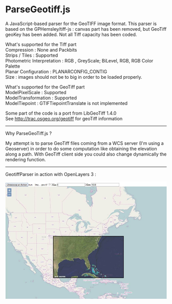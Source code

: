 ParseGeotiff.js
===============

A JavaScript-based parser for the GeoTIFF image format.
This parser is based on the GPHemsley/tiff-js : canvas part has been removed, but GeoTiff geoKey has been added.
Not all Tiff capacity has been coded. 

What's supported for the Tiff part <BR>
Compression     :   None and Packbits  <BR>
Strips / Tiles  :  Supported <BR>
Photometric Interpretation : RGB , GreyScale; BiLevel, RGB, RGB Color Palette<BR>
Planar Configuration :  PLANARCONFIG_CONTIG  <BR>
Size  : images should not be to big in order to be loaded properly.


What's supported for the GeoTiff part <BR>
ModelPixelScale : Supported <BR>
ModelTransformation : Supported <BR>
ModelTiepoint : GTIFTiepointTranslate is not implemented  <BR>





Some part of the code is a port from LibGeoTiff 1.4.0 <BR>
See  http://trac.osgeo.org/geotiff  for geoTiff information<BR>

-----------------------------------------------------------

Why ParseGeoTiff.js ?

My attempt is to parse GeoTiff files coming from a WCS server (I'm using a Geoserver) in order to do some computation like obtaining the elevation along a path. With GeoTiff client side you could also change dynamically the rendering function. 


-----------------------------------------------------------
GeotiffParser in action with OpenLayers 3 :

<img src="img/ol3Geotiff.jpg" alt="Geotiff in action"  >